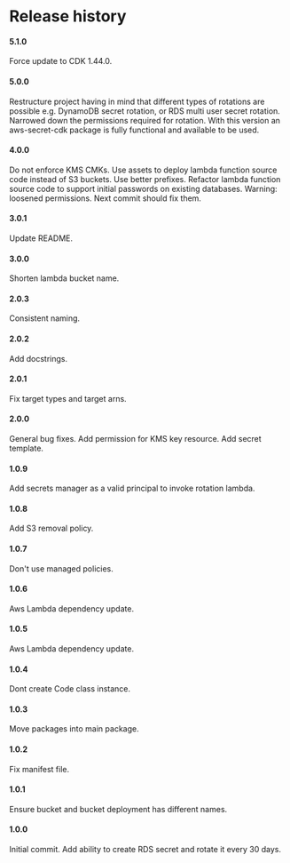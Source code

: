 # Release history

#### 5.1.0
Force update to CDK 1.44.0.

#### 5.0.0
Restructure project having in mind that different types of rotations are 
possible e.g. DynamoDB secret rotation, or RDS multi user secret rotation.
Narrowed down the permissions required for rotation. With this version 
an aws-secret-cdk package is fully functional and available to be used.

#### 4.0.0
Do not enforce KMS CMKs. Use assets to deploy lambda function source code
instead of S3 buckets. Use better prefixes. Refactor lambda function source code
to support initial passwords on existing databases. Warning: loosened permissions.
Next commit should fix them.

#### 3.0.1
Update README.

#### 3.0.0
Shorten lambda bucket name.

#### 2.0.3
Consistent naming.

#### 2.0.2
Add docstrings.

#### 2.0.1
Fix target types and target arns.

#### 2.0.0
General bug fixes. Add permission for KMS key resource. Add secret template.

#### 1.0.9
Add secrets manager as a valid principal to invoke rotation lambda.

#### 1.0.8
Add S3 removal policy.

#### 1.0.7
Don't use managed policies.

#### 1.0.6
Aws Lambda dependency update.

#### 1.0.5
Aws Lambda dependency update.

#### 1.0.4
Dont create Code class instance.

#### 1.0.3
Move packages into main package.

#### 1.0.2
Fix manifest file.

#### 1.0.1
Ensure bucket and bucket deployment has different names.

#### 1.0.0
Initial commit. Add ability to create RDS secret and rotate it every 30 days.
